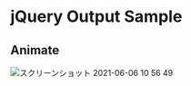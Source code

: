 # jQuery Output Sample

## Animate
![スクリーンショット 2021-06-06 10 56 49](https://user-images.githubusercontent.com/36861752/120909996-ef3c0380-c6b5-11eb-9d2a-b82107313cd8.png)
